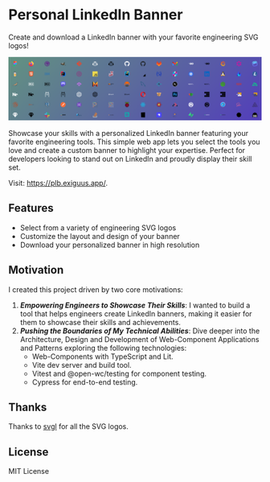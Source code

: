 # Personal LinkedIn Banner

Create and download a LinkedIn banner with your favorite engineering SVG logos!

![Personal LinkedIn Banner](./cypress/fixtures/banner.png)

Showcase your skills with a personalized LinkedIn banner featuring your favorite engineering tools. This simple web app lets you select the tools you love and create a custom banner to highlight your expertise. Perfect for developers looking to stand out on LinkedIn and proudly display their skill set.

Visit: <https://plb.exiguus.app/>.

## Features

- Select from a variety of engineering SVG logos
- Customize the layout and design of your banner
- Download your personalized banner in high resolution

## Motivation

I created this project driven by two core motivations:

1. **_Empowering Engineers to Showcase Their Skills_**:
   I wanted to build a tool that helps engineers create LinkedIn banners, making it easier for them to showcase their skills and achievements.
2. **_Pushing the Boundaries of My Technical Abilities_**:
   Dive deeper into the Architecture, Design and Development of Web-Component Applications and Patterns exploring the following technologies:
   - Web-Components with TypeScript and Lit.
   - Vite dev server and build tool.
   - Vitest and @open-wc/testing for component testing.
   - Cypress for end-to-end testing.

## Thanks

Thanks to [svgl](https://github.com/pheralb/svgl) for all the SVG logos.

## License

MIT License
